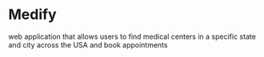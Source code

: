 # Medify
web application that allows users to find medical centers in a specific state and city across the USA and book appointments

